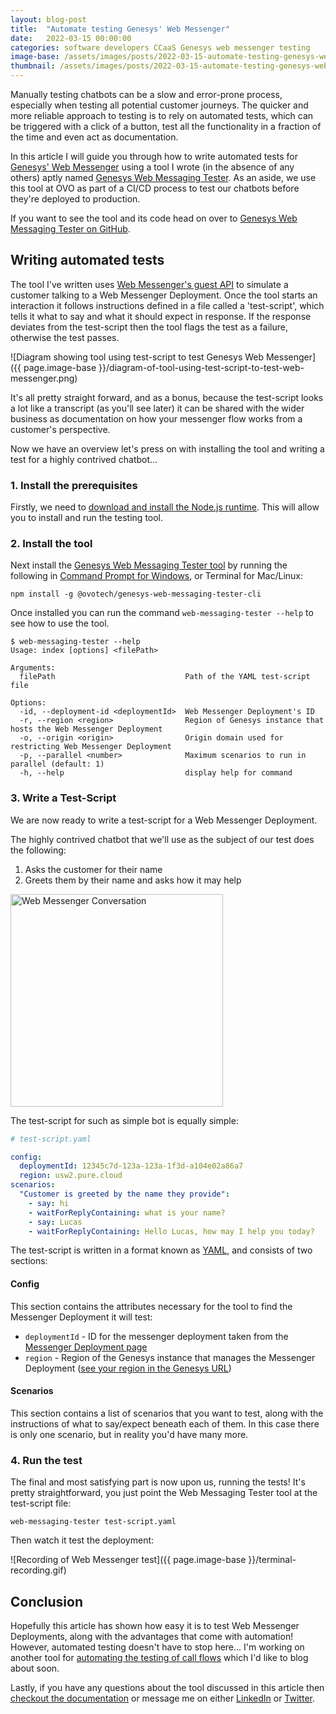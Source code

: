 ```yaml
---
layout: blog-post
title:  "Automate testing Genesys' Web Messenger"
date:   2022-03-15 00:00:00
categories: software developers CCaaS Genesys web messenger testing
image-base: /assets/images/posts/2022-03-15-automate-testing-genesys-web-messenger
thumbnail: /assets/images/posts/2022-03-15-automate-testing-genesys-web-messenger/thumbnail.jpeg
---
```


Manually testing chatbots can be a slow and error-prone process, especially when testing all potential customer journeys. The quicker and more reliable approach to testing is to rely on automated tests, which can be triggered with a
click of a button, test all the functionality in a fraction of the time and even act as documentation.

In this article I will guide you through how to write automated tests for [Genesys' Web Messenger](https://help.mypurecloud.com/articles/about-web-messaging/)
using a tool I wrote (in the absence of any others) aptly named [Genesys Web Messaging Tester](https://github.com/ovotech/genesys-web-messaging-tester#readme).
As an aside, we use this tool at OVO as part of a CI/CD process to test our chatbots before they're deployed to
production.

If you want to see the tool and its code head on over to [Genesys Web Messaging Tester on GitHub](https://github.com/ovotech/genesys-web-messaging-tester#readme).

## Writing automated tests

The tool I've written uses [Web Messenger's guest API](https://developer.genesys.cloud/api/digital/webmessaging/websocketapi)
to simulate a customer talking to a Web Messenger Deployment. Once the tool starts an interaction it follows
instructions defined in a file called a 'test-script', which tells it what to say and what it should expect in response.
If the response deviates from the test-script then the tool flags the test as a failure, otherwise the test passes.

![Diagram showing tool using test-script to test Genesys Web Messenger]({{ page.image-base }}/diagram-of-tool-using-test-script-to-test-web-messenger.png)

It's all pretty straight forward, and as a bonus, because the test-script looks a lot like a transcript (as you'll see
later) it can be shared with the wider business as documentation on how your messenger flow works from a customer's
perspective.

Now we have an overview let's press on with installing the tool and writing a test for a highly contrived chatbot...

### 1. Install the prerequisites

Firstly, we need to [download and install the Node.js runtime](https://nodejs.org/en/download/). This will allow you to
install and run the testing tool.

### 2. Install the tool
Next install the [Genesys Web Messaging Tester tool](https://github.com/ovotech/genesys-web-messaging-tester#readme) by running the following in [Command Prompt for Windows](https://www.howtogeek.com/235101/10-ways-to-open-the-command-prompt-in-windows-10/),
or Terminal for Mac/Linux:

```shell
npm install -g @ovotech/genesys-web-messaging-tester-cli
```

Once installed you can run the command `web-messaging-tester --help` to see how to use the tool.

```
$ web-messaging-tester --help
Usage: index [options] <filePath>

Arguments:
  filePath                             Path of the YAML test-script file

Options:
  -id, --deployment-id <deploymentId>  Web Messenger Deployment's ID
  -r, --region <region>                Region of Genesys instance that hosts the Web Messenger Deployment
  -o, --origin <origin>                Origin domain used for restricting Web Messenger Deployment
  -p, --parallel <number>              Maximum scenarios to run in parallel (default: 1)
  -h, --help                           display help for command
```

### 3. Write a Test-Script

We are now ready to write a test-script for a Web Messenger Deployment.

The highly contrived chatbot that we'll use as the subject of our test does the following:
1. Asks the customer for their name
2. Greets them by their name and asks how it may help

<img src="{{ page.image-base }}/web-messenger-conversation.png" width="340" alt="Web Messenger Conversation">

The test-script for such as simple bot is equally simple:
```yaml
# test-script.yaml

config:
  deploymentId: 12345c7d-123a-123a-1f3d-a104e02a86a7
  region: usw2.pure.cloud
scenarios:
  "Customer is greeted by the name they provide":
    - say: hi
    - waitForReplyContaining: what is your name?
    - say: Lucas
    - waitForReplyContaining: Hello Lucas, how may I help you today?
```

The test-script is written in a format known as [YAML](https://en.wikipedia.org/wiki/YAML), and consists of two
sections:

#### Config
This section contains the attributes necessary for the tool to find the Messenger Deployment it will test:
 * `deploymentId` - ID for the messenger deployment taken from the [Messenger Deployment page](https://help.mypurecloud.com/articles/deploy-messenger/)
 * `region` - Region of the Genesys instance that manages the Messenger Deployment ([see your region in the Genesys URL](https://help.mypurecloud.com/faqs/how-do-i-select-my-region/))

#### Scenarios
This section contains a list of scenarios that you want to test, along with the instructions of what to say/expect
beneath each of them. In this case there is only one scenario, but in reality you'd have many more.

### 4. Run the test

The final and most satisfying part is now upon us, running the tests! It's pretty straightforward, you just point the
Web Messaging Tester tool at the test-script file:

```shell
web-messaging-tester test-script.yaml
```

Then watch it test the deployment:

![Recording of Web Messenger test]({{ page.image-base }}/terminal-recording.gif)

## Conclusion

Hopefully this article has shown how easy it is to test Web Messenger Deployments, along with the advantages that come
with automation! However, automated testing doesn't have to stop here... I'm working on another tool for
[automating the testing of call flows](https://sketchingdev.co.uk/blog/automating-how-ivr-call-flows-are-tested.html)
which I'd like to blog about soon.

Lastly, if you have any questions about the tool discussed in this article then [checkout the documentation](https://genesys-messenger-tester.makingchatbots.com/)
or message me on either [LinkedIn](https://www.linkedin.com/in/lucas-woodward-the-dev/) or [Twitter](https://twitter.com/SketchingDev).
